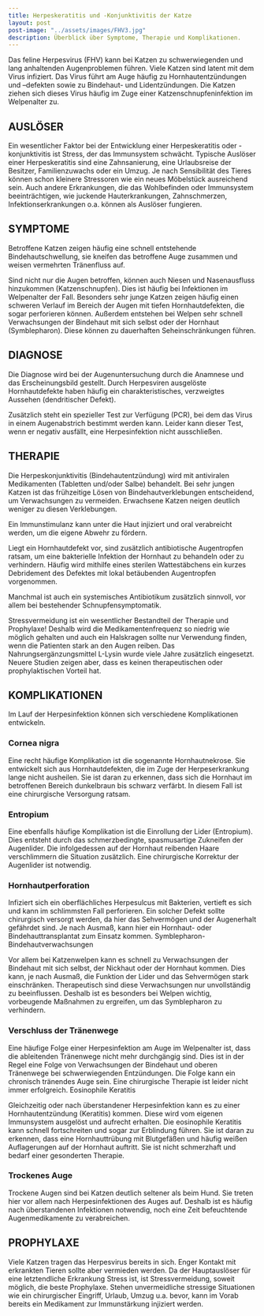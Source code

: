 ```yaml
---
title: Herpeskeratitis und -Konjunktivitis der Katze
layout: post
post-image: "../assets/images/FHV3.jpg"
description: Überblick über Symptome, Therapie und Komplikationen.
---
```


Das feline Herpesvirus (FHV) kann bei Katzen zu schwerwiegenden und lang anhaltenden Augenproblemen führen. Viele Katzen sind latent mit dem Virus infiziert. Das Virus führt am Auge häufig zu Hornhautentzündungen und –defekten sowie zu Bindehaut- und Lidentzündungen. Die Katzen ziehen sich dieses Virus häufig im Zuge einer Katzenschnupfeninfektion im Welpenalter zu.

<!--excerpt-->

## AUSLÖSER

Ein wesentlicher Faktor bei der Entwicklung einer Herpeskeratitis oder -konjunktivitis ist Stress, der das Immunsystem schwächt. Typische Auslöser einer Herpeskeratitis sind eine Zahnsanierung, eine Urlaubsreise der Besitzer, Familienzuwachs oder ein Umzug. Je nach Sensibilität des Tieres können schon kleinere Stressoren wie ein neues Möbelstück ausreichend sein. Auch andere Erkrankungen, die das Wohlbefinden oder Immunsystem beeinträchtigen, wie juckende Hauterkrankungen, Zahnschmerzen, Infektionserkrankungen o.a. können als Auslöser fungieren. 

## SYMPTOME

Betroffene Katzen zeigen häufig eine schnell entstehende Bindehautschwellung, sie kneifen das betroffene Auge zusammen und weisen vermehrten Tränenfluss auf. 

Sind nicht nur die Augen betroffen, können auch Niesen und Nasenausfluss hinzukommen (Katzenschnupfen). Dies ist häufig bei Infektionen im Welpenalter der Fall. Besonders sehr junge Katzen zeigen häufig einen schweren Verlauf im Bereich der Augen mit tiefen Hornhautdefekten, die sogar perforieren können. Außerdem entstehen bei Welpen sehr schnell Verwachsungen der Bindehaut mit sich selbst oder der Hornhaut (Symblepharon). Diese können zu dauerhaften Seheinschränkungen führen. 

## DIAGNOSE

Die Diagnose wird bei der Augenuntersuchung durch die Anamnese und das Erscheinungsbild gestellt. Durch Herpesviren ausgelöste Hornhautdefekte haben häufig ein charakteristisches, verzweigtes Aussehen (dendritischer Defekt). 

Zusätzlich steht ein spezieller Test zur Verfügung (PCR), bei dem das Virus in einem Augenabstrich bestimmt werden kann. Leider kann dieser Test, wenn er negativ ausfällt, eine Herpesinfektion nicht ausschließen. 

## THERAPIE

Die Herpeskonjunktivitis (Bindehautentzündung) wird mit antiviralen Medikamenten (Tabletten und/oder Salbe) behandelt. Bei sehr jungen Katzen ist das frühzeitige Lösen von Bindehautverklebungen entscheidend, um Verwachsungen zu vermeiden. Erwachsene Katzen neigen deutlich weniger zu diesen Verklebungen. 

Ein Immunstimulanz kann unter die Haut injiziert und oral verabreicht werden, um die eigene Abwehr zu fördern. 

Liegt ein Hornhautdefekt vor, sind zusätzlich antibiotische Augentropfen ratsam, um eine bakterielle Infektion der Hornhaut zu behandeln oder zu verhindern. Häufig wird mithilfe eines sterilen Wattestäbchens ein kurzes Debridement des Defektes mit lokal betäubenden Augentropfen vorgenommen. 

Manchmal ist auch ein systemisches Antibiotikum zusätzlich sinnvoll, vor allem bei bestehender Schnupfensymptomatik. 

Stressvermeidung ist ein wesentlicher Bestandteil der Therapie und Prophylaxe! Deshalb wird die Medikamentenfrequenz so niedrig wie möglich gehalten und auch ein Halskragen sollte nur Verwendung finden, wenn die Patienten stark an den Augen reiben. 
Das Nahrungsergänzungsmittel L-Lysin wurde viele Jahre zusätzlich eingesetzt. Neuere Studien zeigen aber, dass es keinen therapeutischen oder prophylaktischen Vorteil hat. 

## KOMPLIKATIONEN

Im Lauf der Herpesinfektion können sich verschiedene Komplikationen entwickeln. 

### Cornea nigra 

Eine recht häufige Komplikation ist die sogenannte Hornhautnekrose. Sie entwickelt sich aus Hornhautdefekten, die im Zuge der Herpeserkrankung lange nicht ausheilen. Sie ist daran zu erkennen, dass sich die Hornhaut im betroffenen Bereich dunkelbraun bis schwarz verfärbt. In diesem Fall ist eine chirurgische Versorgung ratsam. 

### Entropium 

Eine ebenfalls häufige Komplikation ist die Einrollung der Lider (Entropium). Dies entsteht durch das schmerzbedingte, spasmusartige Zukneifen der Augenlider. Die infolgedessen auf der Hornhaut reibenden Haare verschlimmern die Situation zusätzlich. Eine chirurgische Korrektur der Augenlider ist notwendig. 

### Hornhautperforation 

Infiziert sich ein oberflächliches Herpesulcus mit Bakterien, vertieft es sich und kann im schlimmsten Fall perforieren. Ein solcher Defekt sollte chirurgisch versorgt werden, da hier das Sehvermögen und der Augenerhalt gefährdet sind. Je nach Ausmaß, kann hier ein Hornhaut- oder Bindehauttransplantat zum Einsatz kommen. 
Symblepharon- Bindehautverwachsungen 

Vor allem bei Katzenwelpen kann es schnell zu Verwachsungen der Bindehaut mit sich selbst, der Nickhaut oder der Hornhaut kommen. Dies kann, je nach Ausmaß, die Funktion der Lider und das Sehvermögen stark einschränken. Therapeutisch sind diese Verwachsungen nur unvollständig zu beeinflussen. Deshalb ist es besonders bei Welpen wichtig, vorbeugende Maßnahmen zu ergreifen, um das Symblepharon zu verhindern. 

### Verschluss der Tränenwege 

Eine häufige Folge einer Herpesinfektion am Auge im Welpenalter ist, dass die ableitenden Tränenwege nicht mehr durchgängig sind. Dies ist in der Regel eine Folge von Verwachsungen der Bindehaut und oberen Tränenwege bei schwerwiegenden Entzündungen. Die Folge kann ein chronisch tränendes Auge sein. Eine chirurgische Therapie ist leider nicht immer erfolgreich. 
Eosinophile Keratitis 

Gleichzeitig oder nach überstandener Herpesinfektion kann es zu einer Hornhautentzündung (Keratitis) kommen. Diese wird vom eigenen Immunsystem ausgelöst und aufrecht erhalten. Die eosinophile Keratitis kann schnell fortschreiten und sogar zur Erblindung führen. Sie ist daran zu erkennen, dass eine Hornhauttrübung mit Blutgefäßen und häufig weißen Auflagerungen auf der Hornhaut auftritt. Sie ist nicht schmerzhaft und bedarf einer gesonderten Therapie. 

### Trockenes Auge 

Trockene Augen sind bei Katzen deutlich seltener als beim Hund. Sie treten hier vor allem nach Herpesinfektionen des Auges auf. Deshalb ist es häufig nach überstandenen Infektionen notwendig, noch eine Zeit befeuchtende Augenmedikamente zu verabreichen. 

## PROPHYLAXE

Viele Katzen tragen das Herpesvirus bereits in sich. Enger Kontakt mit erkrankten Tieren sollte aber vermieden werden. Da der Hauptauslöser für eine letztendliche Erkrankung Stress ist, ist Stressvermeidung, soweit möglich, die beste Prophylaxe. Stehen unvermeidliche stressige Situationen wie ein chirurgischer Eingriff, Urlaub, Umzug u.a. bevor, kann im Vorab bereits ein Medikament zur Immunstärkung injiziert werden.